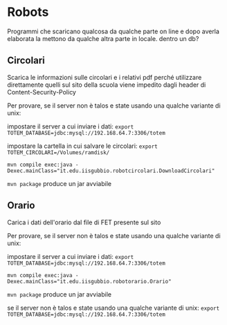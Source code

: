 # Robots

Programmi che scaricano qualcosa da qualche parte on line e dopo
averla elaborata la mettono da qualche altra parte in locale. dentro un db?

## Circolari

Scarica le informazioni sulle circolari e i relativi pdf
perché utilizzare direttamente quelli sul sito della scuola viene impedito
dagli header di Content-Security-Policy

Per provare, se il server non è talos e state usando una qualche variante di unix:

impostare il server a cui inviare i dati: `export TOTEM_DATABASE=jdbc:mysql://192.168.64.7:3306/totem`

impostare la cartella in cui salvare le circolari: `export TOTEM_CIRCOLARI=/Volumes/ramdisk/`

`mvn compile exec:java -Dexec.mainClass="it.edu.iisgubbio.robotcircolari.DownloadCircolari"`

`mvn package` produce un jar avviabile

## Orario

Carica i dati dell'orario dal file di FET presente sul sito

Per provare, se il server non è talos e state usando una qualche variante di unix:

impostare il server a cui inviare i dati: `export TOTEM_DATABASE=jdbc:mysql://192.168.64.7:3306/totem`

`mvn compile exec:java -Dexec.mainClass="it.edu.iisgubbio.robotorario.Orario"`

`mvn package` produce un jar avviabile

se il server non è talos e state usando una qualche variante di unix:
`export TOTEM_DATABASE=jdbc:mysql://192.168.64.7:3306/totem`

